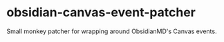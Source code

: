 # obsidian-canvas-event-patcher
Small monkey patcher for wrapping around ObsidianMD's Canvas events.
